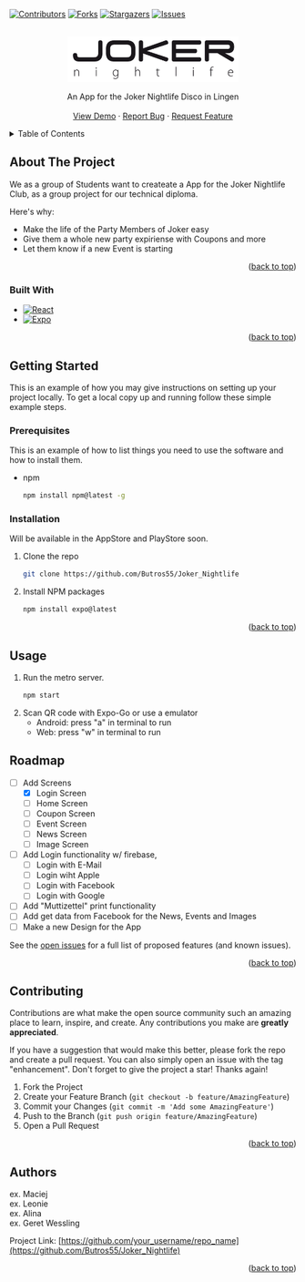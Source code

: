 <!-- Improved compatibility of back to top link: See: https://github.com/othneildrew/Best-README-Template/pull/73 -->
<a name="readme-top"></a>
<!--
*** Thanks for checking out the Best-README-Template. If you have a suggestion
*** that would make this better, please fork the repo and create a pull request
*** or simply open an issue with the tag "enhancement".
*** Don't forget to give the project a star!
*** Thanks again! Now go create something AMAZING! :D
-->



<!-- PROJECT SHIELDS -->
<!--
*** I'm using markdown "reference style" links for readability.
*** Reference links are enclosed in brackets [ ] instead of parentheses ( ).
*** See the bottom of this document for the declaration of the reference variables
*** for contributors-url, forks-url, etc. This is an optional, concise syntax you may use.
*** https://www.markdownguide.org/basic-syntax/#reference-style-links
-->
[![Contributors][contributors-shield]][contributors-url]
[![Forks][forks-shield]][forks-url]
[![Stargazers][stars-shield]][stars-url]
[![Issues][issues-shield]][issues-url]



<!-- PROJECT LOGO -->
<br />
<div align="center">
  <a href="https://github.com/Butros55/Joker_Nightlife">
    <img src="assets/pictures/logo.png" alt="Logo" width="300" height="80">
  </a>

  <p align="center">
    An App for the Joker Nightlife Disco in Lingen
    <br />
    <br />
    <a href="https://github.com/Butros55/Joker_Nightlife">View Demo</a>
    ·
    <a href="https://github.com/Butros55/Joker_Nightlife/issues">Report Bug</a>
    ·
    <a href="https://github.com/Butros55/Joker_Nightlife/issues">Request Feature</a>
  </p>
</div>



<!-- TABLE OF CONTENTS -->
<details>
  <summary>Table of Contents</summary>
  <ol>
    <li>
      <a href="#about-the-project">About The Project</a>
      <ul>
        <li><a href="#built-with">Built With</a></li>
      </ul>
    </li>
    <li>
      <a href="#getting-started">Getting Started</a>
      <ul>
        <li><a href="#prerequisites">Prerequisites</a></li>
        <li><a href="#installation">Installation</a></li>
      </ul>
    </li>
    <li><a href="#usage">Usage</a></li>
    <li><a href="#roadmap">Roadmap</a></li>
    <li><a href="#contributing">Contributing</a></li>
    <li><a href="#authors">Author</a></li>
    <li><a href="#acknowledgments">Acknowledgments</a></li>
  </ol>
</details>



<!-- ABOUT THE PROJECT -->
## About The Project

We as a group of Students want to createate a App for the Joker Nightlife Club, as a group project for our technical diploma.

Here's why:
* Make the life of the Party Members of Joker easy
* Give them a whole new party expiriense with Coupons and more
* Let them know if a new Event is starting

<p align="right">(<a href="#readme-top">back to top</a>)</p>



### Built With

* [![React][React.js]][React-url]
* [![Expo][Expo.dev]][Expo-url]

<p align="right">(<a href="#readme-top">back to top</a>)</p>



<!-- GETTING STARTED -->
## Getting Started

This is an example of how you may give instructions on setting up your project locally.
To get a local copy up and running follow these simple example steps.

### Prerequisites

This is an example of how to list things you need to use the software and how to install them.
* npm
  ```sh
  npm install npm@latest -g
  ```

### Installation

Will be available in the AppStore and PlayStore soon.

1. Clone the repo
   ```sh
   git clone https://github.com/Butros55/Joker_Nightlife
   ```
2. Install NPM packages
   ```sh
   npm install expo@latest
   ```

<p align="right">(<a href="#readme-top">back to top</a>)</p>



<!-- USAGE EXAMPLES -->
## Usage

1. Run the metro server.
   ```sh
   npm start
   ```
2. Scan QR code with Expo-Go or use a emulator
   * Android: press "a" in terminal to run
   * Web: press "w" in terminal to run

<!-- ROADMAP -->
## Roadmap

- [ ] Add Screens
    - [x] Login Screen
    - [ ] Home Screen
    - [ ] Coupon Screen
    - [ ] Event Screen
    - [ ] News Screen
    - [ ] Image Screen
- [ ] Add Login functionality w/ firebase,
    - [ ] Login with E-Mail
    - [ ] Login wiht Apple
    - [ ] Login with Facebook
    - [ ] Login with Google
- [ ] Add "Muttizettel" print functionality
- [ ] Add get data from Facebook for the News, Events and Images
- [ ] Make a new Design for the App

See the [open issues](https://github.com/othneildrew/Best-README-Template/issues) for a full list of proposed features (and known issues).

<p align="right">(<a href="#readme-top">back to top</a>)</p>



<!-- CONTRIBUTING -->
## Contributing

Contributions are what make the open source community such an amazing place to learn, inspire, and create. Any contributions you make are **greatly appreciated**.

If you have a suggestion that would make this better, please fork the repo and create a pull request. You can also simply open an issue with the tag "enhancement".
Don't forget to give the project a star! Thanks again!

1. Fork the Project
2. Create your Feature Branch (`git checkout -b feature/AmazingFeature`)
3. Commit your Changes (`git commit -m 'Add some AmazingFeature'`)
4. Push to the Branch (`git push origin feature/AmazingFeature`)
5. Open a Pull Request

<p align="right">(<a href="#readme-top">back to top</a>)</p>


<!-- Authors -->
## Authors

ex. Maciej
<br>
ex. Leonie
<br>
ex. Alina
<br>
ex. Geret Wessling

Project Link: [https://github.com/your_username/repo_name](https://github.com/Butros55/Joker_Nightlife)

<p align="right">(<a href="#readme-top">back to top</a>)</p>


<!-- MARKDOWN LINKS & IMAGES -->
<!-- https://www.markdownguide.org/basic-syntax/#reference-style-links -->
[contributors-shield]: https://img.shields.io/github/contributors/Butros55/Joker_Nightlife.svg?style=for-the-badge
[contributors-url]: https://github.com/Butros55/Joker_Nightlife/graphs/contributors
[forks-shield]: https://img.shields.io/github/forks/Butros55/Joker_Nightlife.svg?style=for-the-badge
[forks-url]: https://github.com/Butros55/Joker_Nightlife/network/members
[stars-shield]: https://img.shields.io/github/stars/Butros55/Joker_Nightlife.svg?style=for-the-badge
[stars-url]: https://github.com/Butros55/Joker_Nightlife/stargazers
[issues-shield]: https://img.shields.io/github/issues/Butros55/Joker_Nightlife.svg?style=for-the-badge
[issues-url]: https://github.com/Butros55/Joker_Nightlife/issues
[product-screenshot]: images/screenshot.png
[React.js]: https://img.shields.io/badge/React-20232A?style=for-the-badge&logo=react&logoColor=61DAFB
[React-url]: https://reactjs.org/
[Expo.dev]: https://img.shields.io/badge/Build-000.svg?style=for-the-badge&logo=EXPO&labelColor=000&logoColor=FFF
[Expo-url]: https://expo.dev/
